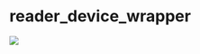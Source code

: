 # reader_device_wrapper
[![](https://jitpack.io/v/lishimeng/device_wrapper.svg)](https://jitpack.io/#lishimeng/device_wrapper)
